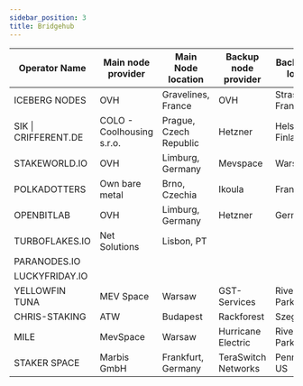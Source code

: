 ```yaml
---
sidebar_position: 3
title: Bridgehub
---
```


| Operator Name        | Main node provider        | Main Node location     | Backup node provider | Backup node location |
|----------------------|---------------------------|------------------------|----------------------|----------------------|
| ICEBERG NODES        | OVH                       | Gravelines, France     | OVH                  | Strasburgo, France   |
| SIK \| CRIFFERENT.DE | COLO - Coolhousing s.r.o. | Prague, Czech Republic | Hetzner              | Helsinki, Finland    |
| STAKEWORLD.IO        | OVH                       | Limburg, Germany       | Mevspace             | Warsaw               |
| POLKADOTTERS         | Own bare metal            | Brno, Czechia          | Ikoula               | France               |
| OPENBITLAB           | OVH                       | Limburg, Germany       | Hetzner              | Germany              |
| TURBOFLAKES.IO       | Net Solutions             | Lisbon, PT             |                      |                      |
| PARANODES.IO         |                           |                        |                      |                      |
| LUCKYFRIDAY.IO       |                           |                        |                      |                      |
| YELLOWFIN TUNA       | MEV Space                 | Warsaw                 | GST-Services         | Riverdale Park       |
| CHRIS-STAKING        | ATW                       | Budapest               | Rackforest           | Szeged               |
| MILE                 | MevSpace                  | Warsaw                 | Hurricane Electric   | Riverdale Park       |
| STAKER SPACE         | Marbis GmbH               | Frankfurt, Germany     | TeraSwitch Networks  | Pennsylvania, US     |
